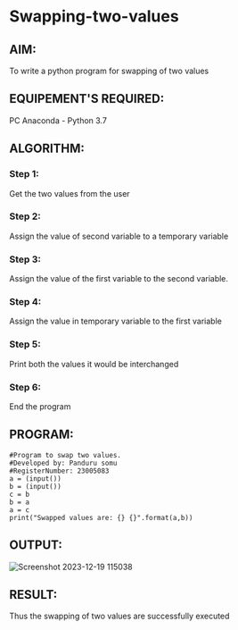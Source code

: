 # Swapping-two-values
## AIM:
To write a python program for swapping of two values
## EQUIPEMENT'S REQUIRED: 
PC
Anaconda - Python 3.7
## ALGORITHM: 
### Step 1:
Get the two values from the user
### Step 2: 
Assign the value of second variable to a temporary variable 
### Step 3: 
Assign the value of the first variable to the second variable.
### Step 4:  
Assign the value in temporary variable to the first variable
### Step 5: 
Print both the values it would be interchanged
### Step 6: 
End the program
## PROGRAM:
~~~
#Program to swap two values.
#Developed by: Panduru somu
#RegisterNumber: 23005083
a = (input())
b = (input())
c = b
b = a
a = c
print("Swapped values are: {} {}".format(a,b))
~~~

## OUTPUT:
![Screenshot 2023-12-19 115038](https://github.com/Pandurusomu/Swapping-two-values/assets/148988619/8883676b-47b6-43ff-92e8-e1e95ce7fded)



## RESULT:
Thus the swapping of two values are successfully executed




